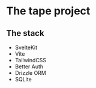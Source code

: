 # The tape project

## The stack

- SvelteKit
- Vite
- TailwindCSS
- Better Auth
- Drizzle ORM
- SQLite
